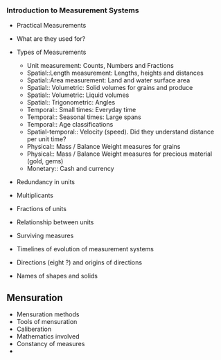### Introduction to Measurement Systems

- Practical Measurements
- What are they used for?
- Types of Measurements
  - Unit measurement: Counts, Numbers and Fractions
  - Spatial::Length measurement: Lengths, heights and distances
  - Spatial::Area measurement: Land and water surface area
  - Spatial:: Volumetric: Solid volumes for grains and produce
  - Spatial:: Volumetric: Liquid volumes
  - Spatial:: Trigonometric: Angles
  - Temporal:: Small times: Everyday time
  - Temporal:: Seasonal times: Large spans
  - Temporal:: Age classifications
  - Spatial-temporal:: Velocity (speed). Did they understand distance per unit time?
  - Physical:: Mass / Balance Weight measures for grains
  - Physical:: Mass / Balance Weight measures for precious material (gold, gems)
  - Monetary:: Cash and currency

- Redundancy in units
- Multiplicants
- Fractions of units
- Relationship between units
- Surviving measures
- Timelines of evolution of measurement systems
- Directions (eight ?) and origins of directions
- Names of shapes and solids

## Mensuration
- Mensuration methods
- Tools of mensuration
- Caliberation
- Mathematics involved
- Constancy of measures
-  

